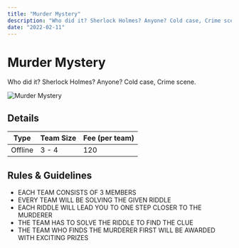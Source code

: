 ```yaml
---
title: "Murder Mystery"
description: "‌Who did it? Sherlock Holmes? Anyone? Cold case, Crime scene."
date: "2022-02-11"
---
```


# Murder Mystery

‌Who did it? Sherlock Holmes? Anyone? Cold case, Crime scene.

<img src="/posters/15.png" alt="Murder Mystery" class="w-full lg:w-96 object-cover" />

## Details

| Type    | Team Size | Fee (per team) |
| ------- | --------- | -------------- |
| Offline | 3 - 4     | 120            |

## Rules & Guidelines

-  EACH TEAM CONSISTS OF 3 MEMBERS
-  EVERY TEAM WILL BE SOLVING THE GIVEN RIDDLE
-  EACH RIDDLE WILL LEAD YOU TO ONE STEP CLOSER TO THE MURDERER
-  THE TEAM HAS TO SOLVE THE RIDDLE TO FIND THE CLUE  
-  THE TEAM WHO FINDS THE MURDERER FIRST WILL BE AWARDED WITH EXCITING PRIZES
